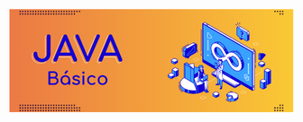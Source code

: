 ![foto](https://github.com/jaimed411/dodero.jaime.ejerciciospracticos.javabasico/blob/main/javabasico.jpg)

